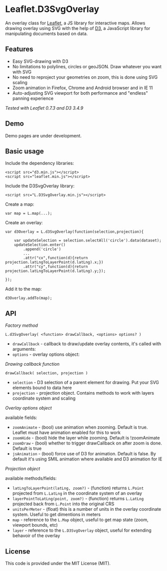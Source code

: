 Leaflet.D3SvgOverlay
===============

An overlay class for [Leaflet](http://leafletjs.com), a JS 
library for interactive maps.  Allows drawing overlay using SVG
with the help of [D3](http://d3js.org), a JavaScript library
for manipulating documents based on data.

## Features

 * Easy SVG-drawing with D3
 * No limitations to polylines, circles or geoJSON. Draw whatever you want with SVG
 * No need to reproject your geometries on zoom, this is done using SVG scaling
 * Zoom animation in Firefox, Chrome and Android browser and in IE 11
 * Auto-adjusting SVG viewport for both performance and "endless" panning experience

*Tested with Leaflet 0.7.3 and D3 3.4.9*

## Demo

Demo pages are under development. 

## Basic usage

Include the dependency libraries:

    <script src="d3.min.js"></script>
    <script src="leaflet.min.js"></script>

Include the D3SvgOverlay library:

    <script src="L.D3SvgOverlay.min.js"></script>

Create a map:

    var map = L.map(...);

Create an overlay:

    var d3Overlay = L.d3SvgOverlay(function(selection,projection){
    
        var updateSelection = selection.selectAll('circle').data(dataset);
        updateSelection.enter()
            .append('circle')
            ...
            .attr("cx",function(d){return projection.latLngToLayerPoint(d.latLng).x;})
            .attr("cy",function(d){return projection.latLngToLayerPoint(d.latLng).y;});
        
    });
    
Add it to the map:

    d3Overlay.addTo(map);

## API

*Factory method*

    L.d3SvgOverlay( <function> drawCallback, <options> options? )

 * `drawCallback`  - callback to draw/update overlay contents, it's called with arguments:
 * `options`  - overlay options object:
 
 
*Drawing callback function*

    drawCallback( selection, projection )
 
 * `selection`   - D3 selection of a parent element for drawing. Put your SVG elements bound to data here
 * `projection`  - projection object. Contains methods to work with layers coordinate system and scaling
  
*Overlay options object*

available fields: 
 
 * `zoomAnimate`    - (bool) use animation when zooming. Default is true. Leaflet must have animation enabled for this to work
 * `zoomHide`   - (bool) hide the layer while zooming. Default is !zoomAnimate
 * `zoomDraw`   - (bool) whether to trigger drawCallback on after zoom is done. Default is true
 * `jsAnimation`    - (bool) force use of D3 for animation. Default is false. By default it's using SMIL animation where available and D3 animation for IE

*Projection object*

available methods/fields:

 * `latLngToLayerPoint(latLng, zoom?)`   - (function) returns `L.Point` projected from `L.LatLng` in the coordinate system of an overlay
 * `layerPointToLatLng(point, zoom?)`    - (function) returns `L.LatLng` projected back from `L.Point` into the original CRS
 * `unitsPerMeter`    - (float) this is a number of units in the overlay coordinate system. Useful to get dimentions in meters
 * `map`    - reference to the `L.Map` object, useful to get map state (zoom, viewport bounds, etc)
 * `layer`  - reference to the `L.D3SvgOverlay` object, useful for extending behavoir of the overlay

## License

This code is provided under the MIT License (MIT).